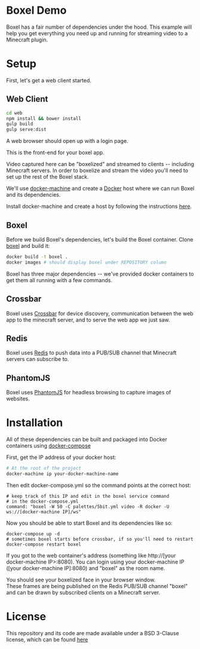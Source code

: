 # Boxel Demo
Boxel has a fair number of dependencies under the hood. 
This example will help you get everything you need up and running for streaming video to a Minecraft plugin.

# Setup
First, let's get a web client started. 

## Web Client

```bash
cd web
npm install && bower install
gulp build
gulp serve:dist
```
A web browser should open up with a login page. 

This is the front-end for your boxel app.

Video captured here can be "boxelized" and streamed to clients -- including Minecraft servers.
In order to boxelize and stream the video you'll need to set up the rest of the Boxel stack.

We'll use [docker-machine](https://github.com/docker/machine) and create a [Docker](https://github.com/docker/docker) 
host where we can run Boxel and its dependencies.

Install docker-machine and create a host by following the instructions [here](https://github.com/docker/machine).

## Boxel

Before we build Boxel's dependencies, let's build the Boxel container.
Clone [boxel](https://github.com/VerizonCraft/Boxel) and build it:

```bash
docker build -t boxel .
docker images # should display boxel under REPOSITORY column
```

Boxel has three major dependencies -- we've provided docker containers to get them all running with a few commands.

## Crossbar
Boxel uses [Crossbar](http://crossbar.io/) for device discovery, 
communication between the web app to the minecraft server, and to serve the web app we just saw.


## Redis
Boxel uses [Redis](https://github.com/antirez/redis) to push data into a PUB/SUB channel that Minecraft servers can subscribe to.

## PhantomJS
Boxel uses [PhantomJS](https://github.com/ariya/phantomjs) for headless browsing to capture images of websites.

# Installation 
All of these dependencies can be built and packaged into Docker containers using [docker-compose](https://github.com/docker/compose)

First, get the IP address of your docker host:
```bash
# At the root of the project
docker-machine ip your-docker-machine-name
```

Then edit docker-compose.yml so the command points at the correct host:
```
# keep track of this IP and edit in the boxel service command
# in the docker-compose.yml
command: "boxel -W 50 -C palettes/5bit.yml video -R docker -U ws://[docker-machine IP]/ws"
```

Now you should be able to start Boxel and its dependencies like so:
```
docker-compose up -d
# sometimes boxel starts before crossbar, if so you'll need to restart
docker-compose restart boxel
```

If you got to the web container's address (something like http://[your docker-machine IP>:8080).
You can login using your docker-machine IP ([your docker-machine IP]:8080) and "boxel" as the room name. 

You should see your boxelized face in your browser window.  
These frames are being published on the Redis PUB/SUB channel "boxel" and can be drawn by subscribed clients on a Minecraft server.

# License
This repository and its code are made available under a BSD 3-Clause license, which can be found [here](https://github.com/VerizonCraft/Boxel-demo/blob/master/LICENSE)

